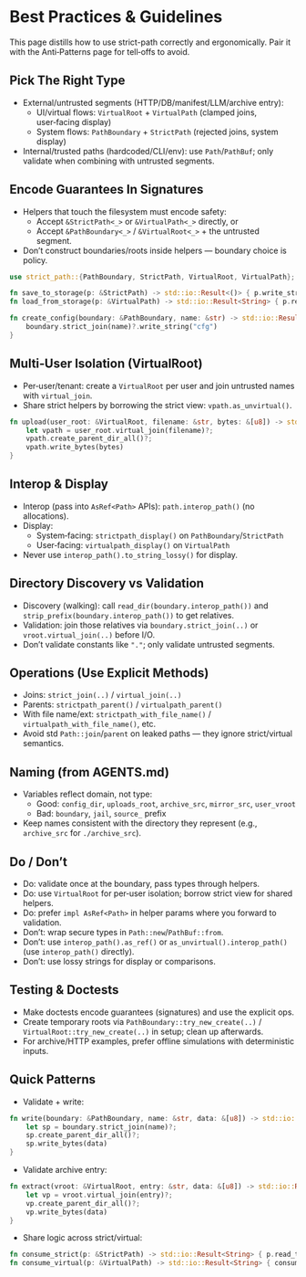# Best Practices & Guidelines

This page distills how to use strict-path correctly and ergonomically. Pair it with the Anti‑Patterns page for tell‑offs to avoid.

## Pick The Right Type

- External/untrusted segments (HTTP/DB/manifest/LLM/archive entry):
  - UI/virtual flows: `VirtualRoot` + `VirtualPath` (clamped joins, user‑facing display)
  - System flows: `PathBoundary` + `StrictPath` (rejected joins, system display)
- Internal/trusted paths (hardcoded/CLI/env): use `Path`/`PathBuf`; only validate when combining with untrusted segments.

## Encode Guarantees In Signatures

- Helpers that touch the filesystem must encode safety:
  - Accept `&StrictPath<_>` or `&VirtualPath<_>` directly, or
  - Accept `&PathBoundary<_>` / `&VirtualRoot<_>` + the untrusted segment.
- Don’t construct boundaries/roots inside helpers — boundary choice is policy.

```rust
use strict_path::{PathBoundary, StrictPath, VirtualRoot, VirtualPath};

fn save_to_storage(p: &StrictPath) -> std::io::Result<()> { p.write_string("ok") }
fn load_from_storage(p: &VirtualPath) -> std::io::Result<String> { p.read_to_string() }

fn create_config(boundary: &PathBoundary, name: &str) -> std::io::Result<()> {
    boundary.strict_join(name)?.write_string("cfg")
}
```

## Multi‑User Isolation (VirtualRoot)

- Per‑user/tenant: create a `VirtualRoot` per user and join untrusted names with `virtual_join`.
- Share strict helpers by borrowing the strict view: `vpath.as_unvirtual()`.

```rust
fn upload(user_root: &VirtualRoot, filename: &str, bytes: &[u8]) -> std::io::Result<()> {
    let vpath = user_root.virtual_join(filename)?;
    vpath.create_parent_dir_all()?;
    vpath.write_bytes(bytes)
}
```

## Interop & Display

- Interop (pass into `AsRef<Path>` APIs): `path.interop_path()` (no allocations).
- Display:
  - System‑facing: `strictpath_display()` on `PathBoundary`/`StrictPath`
  - User‑facing: `virtualpath_display()` on `VirtualPath`
- Never use `interop_path().to_string_lossy()` for display.

## Directory Discovery vs Validation

- Discovery (walking): call `read_dir(boundary.interop_path())` and `strip_prefix(boundary.interop_path())` to get relatives.
- Validation: join those relatives via `boundary.strict_join(..)` or `vroot.virtual_join(..)` before I/O.
- Don’t validate constants like `"."`; only validate untrusted segments.

## Operations (Use Explicit Methods)

- Joins: `strict_join(..)` / `virtual_join(..)`
- Parents: `strictpath_parent()` / `virtualpath_parent()`
- With file name/ext: `strictpath_with_file_name()` / `virtualpath_with_file_name()`, etc.
- Avoid std `Path::join`/`parent` on leaked paths — they ignore strict/virtual semantics.

## Naming (from AGENTS.md)

- Variables reflect domain, not type:
  - Good: `config_dir`, `uploads_root`, `archive_src`, `mirror_src`, `user_vroot`
  - Bad: `boundary`, `jail`, `source_` prefix
- Keep names consistent with the directory they represent (e.g., `archive_src` for `./archive_src`).

## Do / Don’t

- Do: validate once at the boundary, pass types through helpers.
- Do: use `VirtualRoot` for per‑user isolation; borrow strict view for shared helpers.
- Do: prefer `impl AsRef<Path>` in helper params where you forward to validation.
- Don’t: wrap secure types in `Path::new`/`PathBuf::from`.
- Don’t: use `interop_path().as_ref()` or `as_unvirtual().interop_path()` (use `interop_path()` directly).
- Don’t: use lossy strings for display or comparisons.

## Testing & Doctests

- Make doctests encode guarantees (signatures) and use the explicit ops.
- Create temporary roots via `PathBoundary::try_new_create(..)` / `VirtualRoot::try_new_create(..)` in setup; clean up afterwards.
- For archive/HTTP examples, prefer offline simulations with deterministic inputs.

## Quick Patterns

- Validate + write:
```rust
fn write(boundary: &PathBoundary, name: &str, data: &[u8]) -> std::io::Result<()> {
    let sp = boundary.strict_join(name)?;
    sp.create_parent_dir_all()?;
    sp.write_bytes(data)
}
```

- Validate archive entry:
```rust
fn extract(vroot: &VirtualRoot, entry: &str, data: &[u8]) -> std::io::Result<()> {
    let vp = vroot.virtual_join(entry)?;
    vp.create_parent_dir_all()?;
    vp.write_bytes(data)
}
```

- Share logic across strict/virtual:
```rust
fn consume_strict(p: &StrictPath) -> std::io::Result<String> { p.read_to_string() }
fn consume_virtual(p: &VirtualPath) -> std::io::Result<String> { consume_strict(p.as_unvirtual()) }
```
